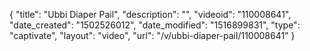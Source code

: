 {
    "title": "Ubbi Diaper Pail",
    "description": "",
    "videoid": "110008641",
    "date_created": "1502526012",
    "date_modified": "1516899831",
    "type": "captivate",
    "layout": "video",
    "url": "\/v\/ubbi-diaper-pail\/110008641"
}